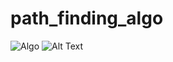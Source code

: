 # path_finding_algo
![Algo](https://i.imgur.com/xrXaHox.gif)
![Alt Text](https://media.giphy.com/media/vFKqnCdLPNOKc/giphy.gif)


